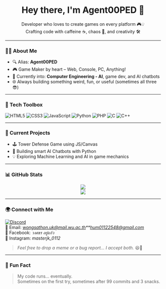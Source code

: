 <h1 align="center">Hey there, I'm Agent00PED 👾</h1>
<p align="center">
  Developer who loves to create games on every platform 🎮💡  
  <br>Crafting code with caffeine ☕, chaos 🧨, and creativity 🛠️
</p>

---

### 🧑‍💻 About Me

- 🔍 Alias: **Agent00PED**  
- 🎮 Game Maker by heart – Web, Console, PC, Anything!
- 🤖 Currently into: **Computer Engineering - AI**, game dev, and AI chatbots  
- 🌐 Always building something weird, fun, or useful (sometimes all three 😎)

---

### 🧰 Tech Toolbox

![HTML5](https://img.shields.io/badge/-HTML5-E34F26?style=flat&logo=html5&logoColor=white)
![CSS3](https://img.shields.io/badge/-CSS3-1572B6?style=flat&logo=css3&logoColor=white)
![JavaScript](https://img.shields.io/badge/-JavaScript-F7DF1E?style=flat&logo=javascript&logoColor=black)
![Python](https://img.shields.io/badge/-Python-3776AB?style=flat&logo=python&logoColor=white)
![PHP](https://img.shields.io/badge/-PHP-777BB4?style=flat&logo=php&logoColor=white)
![C](https://img.shields.io/badge/-C-00599C?style=flat&logo=c&logoColor=white)
![C++](https://img.shields.io/badge/-C++-00599C?style=flat&logo=c%2B%2B&logoColor=white)

---

### 🧠 Current Projects

- 🕹️ Tower Defense Game using JS/Canvas
- 🤖 Building smart AI Chatbots with Python
- 💡 Exploring Machine Learning and AI in game mechanics

---

### 📊 GitHub Stats

<p align="center">
  <img src="https://github-readme-stats.vercel.app/api?username=Agent00PED&show_icons=true&theme=tokyonight&hide_border=true&border_radius=12">
  <br>
  <img src="https://github-readme-stats.vercel.app/api/top-langs/?username=Agent00PED&layout=compact&theme=tokyonight&hide_border=true">
</p>

---

### 🌍 Connect with Me

[![Discord](https://img.shields.io/badge/-Discord-5865F2?style=flat&logo=discord&logoColor=white)](https://discord.com/)  
📧 Email: *wongsathon.uk@mail.wu.ac.th**hum01122548@gmail.com*  
📘 Facebook: *วงศธร อยู่แก้ว*  
📸 Instagram: *masterjk_0112*  

> *Feel free to drop a meme or a bug report... I accept both.* 😆🐛

---

### 🧨 Fun Fact

> My code runs... eventually.  
> Sometimes on the first try, sometimes after 99 commits and 3 snacks.

